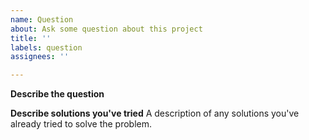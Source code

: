 ```yaml
---
name: Question
about: Ask some question about this project
title: ''
labels: question
assignees: ''

---
```


**Describe the question**

**Describe solutions you've tried**
A description of any solutions you've already tried to solve the problem.

